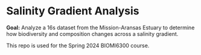 # Salinity Gradient Analysis

**Goal:** Analyze a 16s dataset from the Mission-Aransas Estuary to determine how biodiversity and  composition changes across a salinity gradient.

This repo is used for the Spring 2024 BIOMI6300 course.
